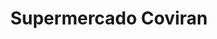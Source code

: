 ---
title: "Supermercado Coviran"
url: /pesquera-de-duero/supermercado-coviran/
shop: supermercado
---
